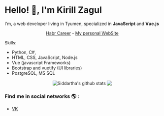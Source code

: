 # Hello! 👋, I'm Kirill Zagul

<!--
**kzagul/kzagul** is a ✨ _special_ ✨ repository because its `README.md` (this file) appears on your GitHub profile.

Here are some ideas to get you started:

- 🔭 I’m currently working on ...
- 🌱 I’m currently learning ...
- 👯 I’m looking to collaborate on ...
- 🤔 I’m looking for help with ...
- 💬 Ask me about ...
- 📫 How to reach me: ...
- 😄 Pronouns: ...
- ⚡ Fun fact: ...
-->

I'm, a web developer living in Tyumen, specialized in **JavaScript** and **Vue.js**

<p align="center">
  <a href="https://career.habr.com/zagulkirill/">Habr Career</a> - 
  <a href="https://career.habr.com/zagulkirill/">My personal WebSite</a>
</p>

Skills:
- Python, C#, 
- HTML, CSS, JavaScript, Node.js
- Vue (javascript Frameworks)
- Bootstrap and vuetify (UI libraries)
- PostgreSQL, MS SQL

<p align="center">
<img align="center" src="https://github-readme-stats.vercel.app/api/top-langs/?username=kzagul&title_color=fff&text_color=9f9f9f&bg_color=151515&hide=jupyter%20notebook" alt="Siddartha's github stats" />

<img align="center" src="https://github-readme-stats.vercel.app/api?username=kzagul&hide=issues&count_private=true&show_icons=true&title_color=fff&icon_color=79ff97&text_color=9f9f9f&bg_color=151515&line_height=40" />
</p>

### Find me in social networks 🌎 :
- [VK](https://vk.com/killrealthecool)
